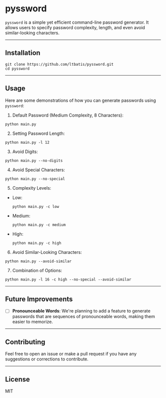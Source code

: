 # pyssword
`pyssword` is a simple yet efficient command-line password generator. It allows users to specify password complexity, length, and even avoid similar-looking characters.

---
## Installation
```
git clone https://github.com/ltbatis/pyssword.git
cd pyssword
```

---

## Usage
Here are some demonstrations of how you can generate passwords using `pyssword`:
1. Default Password (Medium Complexity, 8 Characters):
```
python main.py
```
2. Setting Password Length:
```
python main.py -l 12
```
3. Avoid Digits:
```
python main.py --no-digits
```
4. Avoid Special Characters:
```
python main.py --no-special
```
5. Complexity Levels:
- Low:
    ```
    python main.py -c low
    ```
- Medium:
    ```
    python main.py -c medium
    ```
- High:
    ```
    python main.py -c high
    ```
6. Avoid Similar-Looking Characters:
```
python main.py --avoid-similar
```
7. Combination of Options:
```
python main.py -l 16 -c high --no-special --avoid-similar
```

---
## Future Improvements

- [ ] **Pronounceable Words**: We're planning to add a feature to generate passwords that are sequences of pronounceable words, making them easier to memorize.

---
## Contributing
Feel free to open an issue or make a pull request if you have any suggestions or corrections to contribute.

---
## License
MIT
